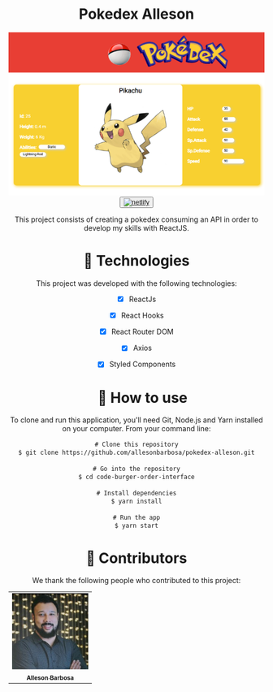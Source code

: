 <h1 align="center">Pokedex Alleson</h1>

<div align="center">
  <img src="src/assets/pokedex_interface.PNG" alt="interface-pokedex" width="600px">
  <button width="100px"><a target="_blank" href="https://pokedex-alleson.netlify.app"><img src="https://www.netlify.com/img/global/meta-image.jpg" alt="netlify" width="100px"></img></a></button>
  <p>This project consists of creating a pokedex consuming an API in order to develop my skills with ReactJS.</p>
  
  
  <h1 color="Blue">🚀 Technologies</h1>

This project was developed with the following technologies:

- [x] ReactJs
- [x] React Hooks
- [x] React Router DOM
- [x] Axios
- [x] Styled Components


  <h1 color="Blue">🚀 How to use</h1>


To clone and run this application, you'll need Git, Node.js and Yarn installed on your computer. From your command line:

```
# Clone this repository
$ git clone https://github.com/allesonbarbosa/pokedex-alleson.git

# Go into the repository
$ cd code-burger-order-interface

# Install dependencies
$ yarn install

# Run the app
$ yarn start
```
  <h1 color="Blue">🤝 Contributors</h1>

We thank the following people who contributed to this project:

<table>
  <tr>
    <td align="center">
      <a href="https://www.linkedin.com/in/alleson-de-moura-barbosa-193802210/">
        <img src="src/assets/foto.jpg" width="150px;" alt="Foto-Alleson-Barbosa"/><br>
        <sub>
          <b>Alleson Barbosa</b>
        </sub>
      </a>
    </td>
  </tr>
</table>

</div>
